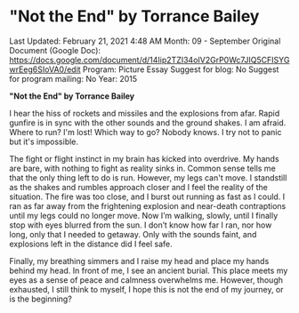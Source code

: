 # "Not the End" by Torrance Bailey

Last Updated: February 21, 2021 4:48 AM
Month: 09 - September
Original Document (Google Doc): https://docs.google.com/document/d/14Iip2TZI34oIV2GrP0Wc7JIQ5CFISYGwrEeg6SIoVA0/edit
Program: Picture Essay
Suggest for blog: No
Suggest for program mailing: No
Year: 2015

**"Not the End" by Torrance Bailey**

I hear the hiss of rockets and missiles and the explosions from afar. Rapid gunfire is in sync with the other sounds and the ground shakes. I am afraid. Where to run? I'm lost! Which way to go? Nobody knows. I try not to panic but it's impossible.

The fight or flight instinct in my brain has kicked into overdrive. My hands are bare, with nothing to fight as reality sinks in. Common sense tells me that the only thing left to do is run. However, my legs can't move. I standstill as the shakes and rumbles approach closer and I feel the reality of the situation. The fire was too close, and I burst out running as fast as I could. I ran as far away from the frightening explosion and near-death contraptions until my legs could no longer move. Now I’m walking, slowly, until I finally stop with eyes blurred from the sun. I don’t know how far I ran, nor how long, only that I needed to getaway. Only with the sounds faint, and explosions left in the distance did I feel safe.

Finally, my breathing simmers and I raise my head and place my hands behind my head. In front of me, I see an ancient burial. This place meets my eyes as a sense of peace and calmness overwhelms me. However, though exhausted, I still think to myself, I hope this is not the end of my journey, or is the beginning?